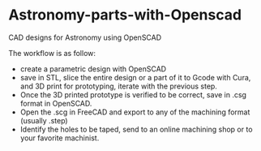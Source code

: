 # Astronomy-parts-with-Openscad
CAD designs for Astronomy using OpenSCAD

The workflow is as follow:
- create a parametric design with OpenSCAD
- save in STL, slice the entire design or a part of it to Gcode with Cura, and 3D print for prototyping, iterate with the previous step.
- Once the 3D printed prototype is verified to be correct, save in .csg format in OpenSCAD.
- Open the .scg in FreeCAD and export to any of the machining format (usually .step)
- Identify the holes to be taped, send to an online machining shop or to your favorite machinist.
